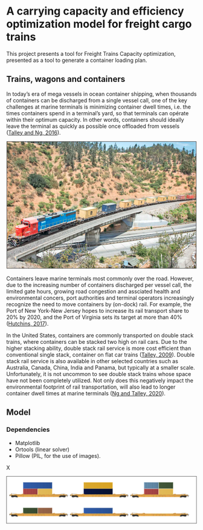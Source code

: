 # A carrying capacity and efficiency optimization model for freight cargo trains

This project presents a tool for Freight Trains Capacity optimization, presented as a tool to generate a container loading plan.

## Trains, wagons and containers

In today’s era of mega vessels in ocean container shipping, when thousands of containers can be discharged from a single vessel call, one of the key challenges at marine terminals is minimizing container dwell times, i.e. the times containers spend in a terminal’s yard, so that terminals can opérate within their optimum capacity. In other words, containers should ideally leave the terminal as quickly as possible once offloaded from vessels ([Talley and Ng, 2016](https://www.sciencedirect.com/science/article/abs/pii/S1366554515002276)).

<p align="center">
  <img width="1000" src="https://github.com/marceloigallegos/Opt_CapacityFreightTrains/blob/main/mdImages/Figura1.png" alt="TEXT">
</p>

Containers leave marine terminals most commonly over the road. However, due to the increasing number of containers discharged per vessel call, the limited gate hours, growing road congestion and assciated health and environmental concers, port authorities and terminal operators increasingly recognize the need to move containers by (on-dock) rail. For example, the Port of New York-New Jersey hopes to increase its rail transport share to 20% by 2020, and the Port of Virginia sets its target at more than 40% ([Hutchins, 2017](https://www.joc.com/rail-intermodal/intermodal-shipping/charleston-virginia-ports-deepen-intermodal-rail-reach_20170710.html)).

In the United States, containers are commonly transported on double stack trains, where containers can be stacked two high on rail cars. Due to the higher stacking ability, double stack rail service is more cost efficient than conventional single stack, container on flat car trains ([Talley, 2009](https://www.routledge.com/Port-Economics/Talley/p/book/9781138952195)). Double stack rail service is also available in other selected countries such as Australia, Canada, China, India and Panama, but typically at a smaller scale. Unfortunately, it is not uncommon to see double stack trains whose space have not been completely utilized. Not only does this negatively impact the environmental footprint of rail transportation, will also lead to longer container dwell times at marine terminals ([Ng and Talley, 2020](https://www.sciencedirect.com/science/article/abs/pii/S0968090X20301479)).

## Model

### Dependencies
- Matplotlib
- Ortools (linear solver)
- Pillow (PIL, for the use of images).

X

![alt text](https://github.com/marceloigallegos/Opt_CapacityFreightTrains/blob/main/mdImages/Figura2.png)
